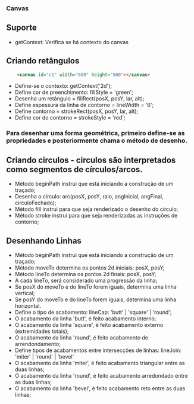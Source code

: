 ### Canvas

## Suporte
- getContext: Verifica se há contexto do canvas

## Criando retângulos
```html
    <canvas id="c1" width="600" height="500"></canvas>
```
- Define-se o contexto: getContext('2d');
- Define cor de preenchimento: fillStyle = 'green';
- Desenha um retângulo = fillRect(posX, posY, lar, alt);
- Define espessura da linha de contorno = lineWidth = '6';
- Define contorno = strokeRect(posX, posY, lar, alt);
- Define cor do contorno = strokeStyle = 'red';

### Para desenhar uma forma geométrica, primeiro define-se as propriedades e posteriormente chama o método de desenho.

## Criando circulos - circulos são interpretados como segmentos de círculos/arcos.
- Método beginPath instrui que está iniciando a construção de um traçado;
- Desenha o círculo: arc(posX, posY, raio, angInicial, angFinal, circuloFechado);
- Método fill instrui para que seja renderizado o desenho do círculo;
- Método stroke instrui para que seja renderizadas as instruções de contorno;

## Desenhando Linhas
- Método beginPath instrui que está iniciando a construção de um traçado;
- Método moveTo determina os pontos 2d iniciais: posX, posY;
- Método lineTo determina os pontos 2d finais: posX, posY;
- A cada lineTo, será considerado uma progressão da linha;
- Se posX do moveTo e do lineTo forem iguais, determina uma linha vertical;
- Se posY do moveTo e do lineTo forem iguais, determina uma linha horizontal.
- Define o tipo de acabamento: lineCap: 'butt' | 'square' | 'round';
- O acabamento da linha 'butt', é feito acabamento interno;
- O acabamento da linha 'square', é feito acabamento externo (extremidades totais);
- O acabamento da linha 'round', é feito acabamento de arrendondamento;
- Define tipos de acabamentos entre intersecções de linhas: lineJoin: 'miter' | 'round' | 'bevel'
- O acabamento da linha 'miter', é feito acabamento triangular entre as duas linhas;
- O acabamento da linha 'round', é feito acabamento arredondado entre as duas linhas;
- O acabamento da linha 'bevel', é feito acabamento reto entre as duas linhas;

